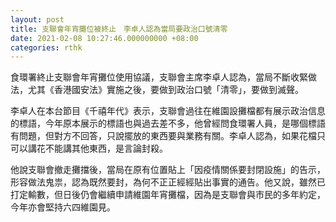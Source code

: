 ```yaml
---
layout: post
title: 支聯會年宵攤位被終止　李卓人認為當局要政治口號清零
date: 2021-02-08 10:27:46.000000000 +08:00
categories: rthk
---
```


食環署終止支聯會年宵攤位使用協議，支聯會主席李卓人認為，當局不斷收緊做法，尤其《香港國安法》實施之後，要做到政治口號「清零」，要做到滅聲。

李卓人在本台節目《千禧年代》表示，支聯會過往在維園設攤檔都有展示政治信息的標語，今年原本展示的標語也與過去差不多，他曾經問食環署人員，是哪個標語有問題，但對方不回答，只說擺放的東西要與業務有關。李卓人認為，如果花檔只可以講花不能講其他東西，是言論封殺。

他說支聯會撤走攤擋後，當局在原有位置貼上「因疫情關係要封閉設施」的告示，形容做法鬼祟，認為既然要封，為何不正正經經貼出事實的通告。他又說，雖然已打定輸數，但日後仍會繼續申請維園年宵攤檔，因為是支聯會與市民的多年約定，今年亦會堅持六四維園見。
